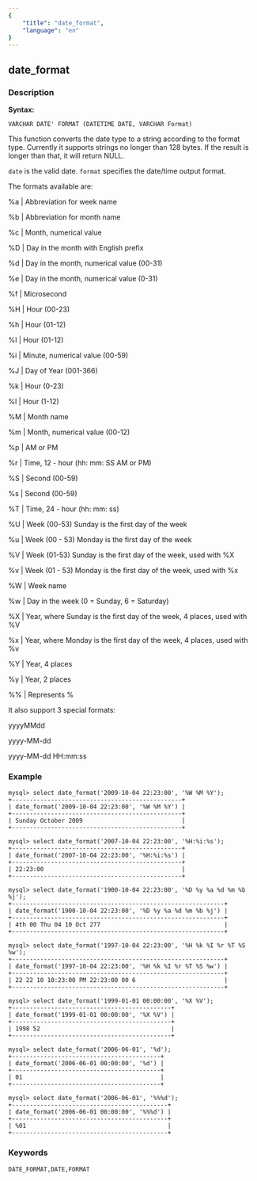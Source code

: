 ```yaml
---
{
    "title": "date_format",
    "language": "en"
}
---
```


<!-- 
Licensed to the Apache Software Foundation (ASF) under one
or more contributor license agreements.  See the NOTICE file
distributed with this work for additional information
regarding copyright ownership.  The ASF licenses this file
to you under the Apache License, Version 2.0 (the
"License"); you may not use this file except in compliance
with the License.  You may obtain a copy of the License at

  http://www.apache.org/licenses/LICENSE-2.0

Unless required by applicable law or agreed to in writing,
software distributed under the License is distributed on an
"AS IS" BASIS, WITHOUT WARRANTIES OR CONDITIONS OF ANY
KIND, either express or implied.  See the License for the
specific language governing permissions and limitations
under the License.
-->

## date_format
### Description
**Syntax:**

`VARCHAR DATE' FORMAT (DATETIME DATE, VARCHAR Format)`

This function converts the date type to a string according to the format type.
Currently it supports strings no longer than 128 bytes. If the result is longer than that, it will return NULL.

`date`  is the valid date. `format` specifies the date/time output format.

The formats available are:

%a | Abbreviation for week name

%b | Abbreviation for month name

%c | Month, numerical value

%D | Day in the month with English prefix

%d | Day in the month, numerical value (00-31)

%e | Day in the month, numerical value (0-31)

%f | Microsecond

%H | Hour (00-23)

%h | Hour (01-12)

%I | Hour (01-12)

%i | Minute, numerical value (00-59)

%J | Day of Year (001-366)

%k | Hour (0-23)

%l | Hour (1-12)

%M | Month name

%m | Month, numerical value (00-12)

%p | AM or PM

%r | Time, 12 - hour (hh: mm: SS AM or PM)

%S | Second (00-59)

%s | Second (00-59)

%T | Time, 24 - hour (hh: mm: ss)

%U | Week (00-53) Sunday is the first day of the week

%u | Week (00 - 53) Monday is the first day of the week

%V | Week (01-53) Sunday is the first day of the week,  used with %X

%v | Week (01 - 53) Monday is the first day of the week, used with %x

%W | Week name

%w | Day in the week (0 = Sunday, 6 = Saturday)

%X | Year, where Sunday is the first day of the week, 4 places, used with %V

%x | Year, where Monday is the first day of the week, 4 places, used with %v

%Y | Year, 4 places

%y | Year, 2 places

%%  | Represents %

It also support 3 special formats:

yyyyMMdd

yyyy-MM-dd

yyyy-MM-dd HH:mm:ss

### Example

```
mysql> select date_format('2009-10-04 22:23:00', '%W %M %Y');
+------------------------------------------------+
| date_format('2009-10-04 22:23:00', '%W %M %Y') |
+------------------------------------------------+
| Sunday October 2009                            |
+------------------------------------------------+

mysql> select date_format('2007-10-04 22:23:00', '%H:%i:%s');
+------------------------------------------------+
| date_format('2007-10-04 22:23:00', '%H:%i:%s') |
+------------------------------------------------+
| 22:23:00                                       |
+------------------------------------------------+

mysql> select date_format('1900-10-04 22:23:00', '%D %y %a %d %m %b %j');
+------------------------------------------------------------+
| date_format('1900-10-04 22:23:00', '%D %y %a %d %m %b %j') |
+------------------------------------------------------------+
| 4th 00 Thu 04 10 Oct 277                                   |
+------------------------------------------------------------+

mysql> select date_format('1997-10-04 22:23:00', '%H %k %I %r %T %S %w');
+------------------------------------------------------------+
| date_format('1997-10-04 22:23:00', '%H %k %I %r %T %S %w') |
+------------------------------------------------------------+
| 22 22 10 10:23:00 PM 22:23:00 00 6                         |
+------------------------------------------------------------+

mysql> select date_format('1999-01-01 00:00:00', '%X %V'); 
+---------------------------------------------+
| date_format('1999-01-01 00:00:00', '%X %V') |
+---------------------------------------------+
| 1998 52                                     |
+---------------------------------------------+

mysql> select date_format('2006-06-01', '%d');
+------------------------------------------+
| date_format('2006-06-01 00:00:00', '%d') |
+------------------------------------------+
| 01                                       |
+------------------------------------------+

mysql> select date_format('2006-06-01', '%%%d');
+--------------------------------------------+
| date_format('2006-06-01 00:00:00', '%%%d') |
+--------------------------------------------+
| %01                                        |
+--------------------------------------------+
```
### Keywords
    DATE_FORMAT,DATE,FORMAT
